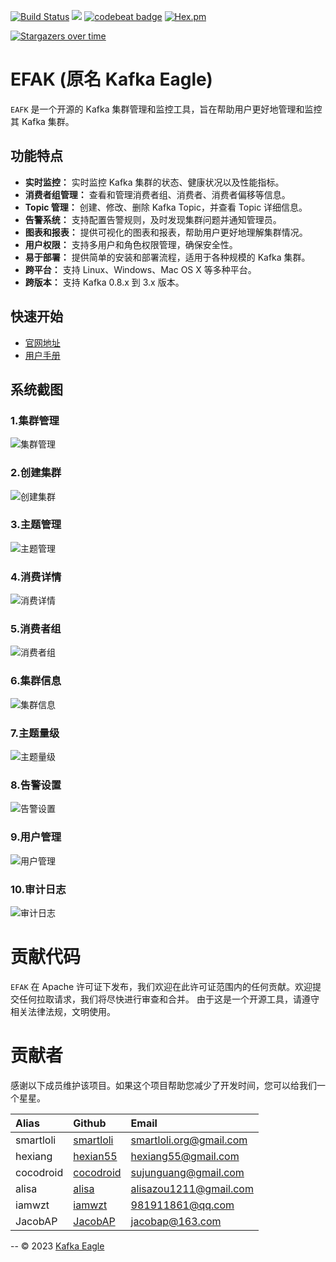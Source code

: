 [![Build Status](https://app.travis-ci.com/smartloli/EFAK.svg?branch=master)](https://app.travis-ci.com/smartloli/EFAK)
![](https://img.shields.io/badge/language-java-orange.svg)
[![codebeat badge](https://codebeat.co/badges/4c141093-e55d-464d-87ce-7431cde81398)](https://codebeat.co/projects/github-com-smartloli-efak-master)
[![Hex.pm](https://img.shields.io/hexpm/l/plug.svg)](https://github.com/smartloli/EFAK/blob/master/LICENSE)

[![Stargazers over time](https://starchart.cc/smartloli/kafka-eagle.svg)](https://starchart.cc/smartloli/kafka-eagle)

# EFAK (原名 Kafka Eagle)

`EAFK` 是一个开源的 Kafka 集群管理和监控工具，旨在帮助用户更好地管理和监控其 Kafka 集群。

## 功能特点

- **实时监控：** 实时监控 Kafka 集群的状态、健康状况以及性能指标。
- **消费者组管理：** 查看和管理消费者组、消费者、消费者偏移等信息。
- **Topic 管理：** 创建、修改、删除 Kafka Topic，并查看 Topic 详细信息。
- **告警系统：** 支持配置告警规则，及时发现集群问题并通知管理员。
- **图表和报表：** 提供可视化的图表和报表，帮助用户更好地理解集群情况。
- **用户权限：** 支持多用户和角色权限管理，确保安全性。
- **易于部署：** 提供简单的安装和部署流程，适用于各种规模的 Kafka 集群。
- **跨平台：** 支持 Linux、Windows、Mac OS X 等多种平台。
- **跨版本：** 支持 Kafka 0.8.x 到 3.x 版本。

## 快速开始
- [官网地址](https://www.kafka-eagle.org/)
- [用户手册](https://docs.kafka-eagle.org/)

## 系统截图
### 1.集群管理
![集群管理](efak-docs/imgs/1.png)

### 2.创建集群
![创建集群](efak-docs/imgs/2.png)

### 3.主题管理
![主题管理](efak-docs/imgs/3.png)

### 4.消费详情
![消费详情](efak-docs/imgs/4.png)

### 5.消费者组
![消费者组](efak-docs/imgs/5.png)

### 6.集群信息
![集群信息](efak-docs/imgs/6.png)

### 7.主题量级
![主题量级](efak-docs/imgs/7.png)

### 8.告警设置
![告警设置](efak-docs/imgs/8.png)

### 9.用户管理
![用户管理](efak-docs/imgs/9.png)

### 10.审计日志
![审计日志](efak-docs/imgs/10.png)

# 贡献代码

`EFAK` 在 Apache 许可证下发布，我们欢迎在此许可证范围内的任何贡献。欢迎提交任何拉取请求，我们将尽快进行审查和合并。
由于这是一个开源工具，请遵守相关法律法规，文明使用。

# 贡献者

感谢以下成员维护该项目。如果这个项目帮助您减少了开发时间，您可以给我们一个星星。

|Alias |Github |Email |
|:-- |:-- |:-- |
|smartloli|[smartloli](https://github.com/smartloli)|smartloli.org@gmail.com|
|hexiang|[hexian55](https://github.com/hexian55)|hexiang55@gmail.com|
|cocodroid|[cocodroid](https://github.com/cocodroid)|sujunguang@gmail.com|
|alisa|[alisa](https://github.com/zoumm)|alisazou1211@gmail.com|
|iamwzt|[iamwzt](https://github.com/iamwzt)|981911861@qq.com|
|JacobAP|[JacobAP](https://github.com/JacobAP)|jacobap@163.com|

--
© 2023 [Kafka Eagle](https://www.kafka-eagle.org/)
